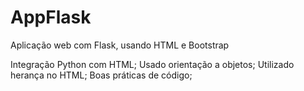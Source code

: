 # AppFlask
Aplicação web com Flask, usando HTML e Bootstrap

Integração Python com HTML;
Usado orientação a objetos;
Utilizado herança no HTML;
Boas práticas de código;
